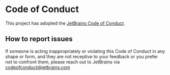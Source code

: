 # Code of Conduct

This project has adopted the [JetBrains Code of Conduct](https://github.com/jetbrains#code-of-conduct).


## How to report issues
If someone is acting inappropriately or violating this Code of Conduct in any shape or form, and they are not receptive to your feedback or you prefer not to confront them, please reach out to JetBrains via [codeofconduct@jetbrains.com](codeofconduct@jetbrains.com)